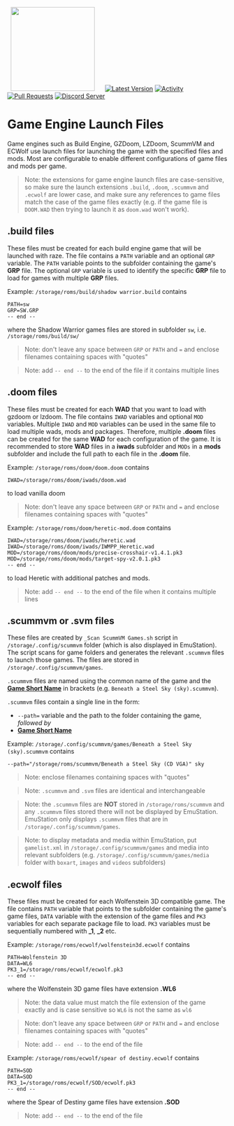 &nbsp;&nbsp;<img src="https://raw.githubusercontent.com/JustEnoughLinuxOS/distribution/dev/distributions/JELOS/logos/rocknix-logo.png" width=192>&nbsp;&nbsp;&nbsp;&nbsp;&nbsp;&nbsp;[![Latest Version](https://img.shields.io/github/release/JustEnoughLinuxOS/distribution.svg?color=5998FF&label=latest%20version&style=flat-square)](https://github.com/JustEnoughLinuxOS/distribution/releases/latest) [![Activity](https://img.shields.io/github/commit-activity/m/JustEnoughLinuxOS/distribution?color=5998FF&style=flat-square)](https://github.com/JustEnoughLinuxOS/distribution/commits) [![Pull Requests](https://img.shields.io/github/issues-pr-closed/JustEnoughLinuxOS/distribution?color=5998FF&style=flat-square)](https://github.com/JustEnoughLinuxOS/distribution/pulls) [![Discord Server](https://img.shields.io/discord/948029830325235753?color=5998FF&label=chat&style=flat-square)](https://discord.gg/seTxckZjJy)
#

# Game Engine Launch Files
Game engines such as Build Engine, GZDoom, LZDoom, ScummVM and ECWolf use launch files for launching the game with the specified files and mods. Most are configurable to enable different configurations of game files and mods per game.
> Note: the extensions for game engine launch files are case-sensitive, so make sure the launch extensions `.build`, `.doom`, `.scummvm` and `.ecwolf` are lower case, and make sure any references to game files match the case of the game files exactly (e.g. if the game file is `DOOM.WAD` then trying to launch it as `doom.wad` won't work).

## .build files
These files must be created for each build engine game that will be launched with raze. The file contains a `PATH` variable and an optional `GRP` variable. The `PATH` variable points to the subfolder containing the game's **GRP** file. The optional `GRP` variable is used to identify the specific **GRP** file to load for games with multiple **GRP** files.

Example: `/storage/roms/build/shadow warrior.build` contains
```
PATH=sw
GRP=SW.GRP
-- end --
```
where the Shadow Warrior games files are stored in subfolder `sw`, i.e. `/storage/roms/build/sw/`
> Note: don't leave any space between `GRP` or `PATH` and `=` and enclose filenames containing spaces with "quotes"

> Note: add `-- end --` to the end of the file if it contains multiple lines
 
## .doom files
These files must be created for each **WAD** that you want to load with gzdoom or lzdoom. The file contains `IWAD` variables and optional `MOD` variables. Multiple `IWAD` and `MOD` variables can be used in the same file to load multiple wads, mods and packages. Therefore, multiple **.doom** files can be created for the same **WAD** for each configuration of the game. It is recommended to store **WAD** files in a **iwads** subfolder and `MODs` in a **mods** subfolder and include the full path to each file in the **.doom** file.

Example: `/storage/roms/doom/doom.doom` contains
```
IWAD=/storage/roms/doom/iwads/doom.wad
```
to load vanilla doom
> Note: don't leave any space between `GRP` or `PATH` and `=` and enclose filenames containing spaces with "quotes"

Example: `/storage/roms/doom/heretic-mod.doom` contains
```
IWAD=/storage/roms/doom/iwads/heretic.wad
IWAD=/storage/roms/doom/iwads/IWMPP_Heretic.wad
MOD=/storage/roms/doom/mods/precise-crosshair-v1.4.1.pk3
MOD=/storage/roms/doom/mods/target-spy-v2.0.1.pk3
-- end --
```
to load Heretic with additional patches and mods.
> Note: add `-- end --` to the end of the file when it contains multiple lines

## .scummvm or .svm files
These files are created by `_Scan ScummVM Games.sh` script in `/storage/.config/scummvm` folder (which is also displayed in EmuStation). The script scans for game folders and generates the relevant `.scummvm` files to launch those games. The files are stored in `/storage/.config/scummvm/games`.  

`.scummvm` files are named using the common name of the game and the <a href="https://www.scummvm.org/compatibility/"> <strong>Game Short Name</strong></a> in brackets (e.g. `Beneath a Steel Sky (sky).scummvm`). 

`.scummvm` files contain a single line in the form:
* `--path=` variable and the path to the folder containing the game, *followed by*
* <a href="https://www.scummvm.org/compatibility/"> <strong>Game Short Name</strong></a>

Example: `/storage/.config/scummvm/games/Beneath a Steel Sky (sky).scummvm` contains
```
--path="/storage/roms/scummvm/Beneath a Steel Sky (CD VGA)" sky
```
> Note: enclose filenames containing spaces with "quotes"

> Note: `.scummvm` and `.svm` files are identical and interchangeable

> Note: the `.scummvm` files are **NOT** stored in `/storage/roms/scummvm` and any `.scummvm` files stored there will not be displayed by EmuStation. EmuStation only displays `.scummvm` files that are in `/storage/.config/scummvm/games`.

> Note: to display metadata and media within EmuStation, put `gamelist.xml` in `/storage/.config/scummvm/games` and media into relevant subfolders (e.g. `/storage/.config/scummvm/games/media` folder with `boxart`, `images` and `videos` subfolders)

## .ecwolf files
These files must be created for each Wolfenstein 3D compatible game. The file contains `PATH` variable that points to the subfolder containing the game's game files, `DATA` variable with the extension of the game files and `PK3` variables for each separate package file to load. `PK3` variables must be sequentially numbered with **_1**, **_2** etc.

Example: `/storage/roms/ecwolf/wolfenstein3d.ecwolf` contains
```
PATH=Wolfenstein 3D
DATA=WL6
PK3_1=/storage/roms/ecwolf/ecwolf.pk3
-- end --
```
where the Wolfenstein 3D game files have extension **.WL6**
> Note: the data value must match the file extension of the game exactly and is case sensitive so `WL6` is not the same as `wl6`

> Note: don't leave any space between `GRP` or `PATH` and `=` and enclose filenames containing spaces with "quotes"

> Note: add `-- end --` to the end of the file

Example: `/storage/roms/ecwolf/spear of destiny.ecwolf` contains
```
PATH=SOD
DATA=SOD
PK3_1=/storage/roms/ecwolf/SOD/ecwolf.pk3
-- end --
```
where the Spear of Destiny game files have extension **.SOD**
> Note: add `-- end --` to the end of the file


